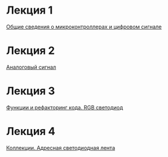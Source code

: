 # Лекция 1

[Общие сведения о микроконтроллерах и цифровом сигнале](https://disk.yandex.ru/i/VBCBGr-A8Sw5lA)

# Лекция 2

[Аналоговый сигнал](https://disk.yandex.ru/i/rGqs4FmU2j9gMg)

# Лекция 3

[Функции и рефакторинг кода. RGB светодиод](https://disk.yandex.ru/i/FD_sFeQlgs9TKw)

# Лекция 4

[Коллекции. Адресная светодиодная лента](https://disk.yandex.ru/i/Acdvc3HH1YZ_Dw)
